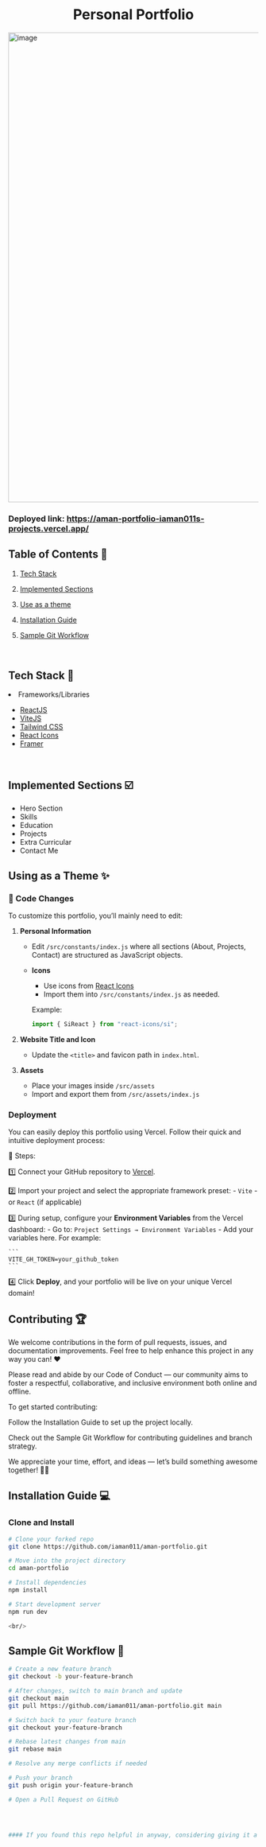<h1 align="center"> Personal Portfolio </h1>

<img width="945" alt="image" src="https://aman-portfolio-iaman011s-projects.vercel.app/banner.png">

### Deployed link: https://aman-portfolio-iaman011s-projects.vercel.app/

## Table of Contents 📁

1. [Tech Stack](#tech-stack-)
2. [Implemented Sections](#implemented-sections-%EF%B8%8F)
3. [Use as a theme](#using-as-a-theme-)
4. [Installation Guide](#installation-guide-)
5. [Sample Git Workflow](#sample-git-workflow)

   <br>

## Tech Stack 🧰

<li>Frameworks/Libraries</li>

- [ReactJS](https://reactjs.org/)
- [ViteJS](https://vitejs.dev/)
- [Tailwind CSS](https://tailwindcss.com/)
- [React Icons](https://react-icons.github.io/react-icons")
- [Framer](https://www.framer.com/)

<br/>

## Implemented Sections ☑️

- Hero Section
- Skills
- Education
- Projects
- Extra Curricular
- Contact Me


## Using as a Theme ✨

### 🔧 Code Changes

To customize this portfolio, you’ll mainly need to edit:

1. **Personal Information**

   - Edit `/src/constants/index.js` where all sections (About, Projects, Contact) are structured as JavaScript objects.
   - **Icons**  
     - Use icons from [React Icons](https://react-icons.github.io/react-icons/search)
     - Import them into `/src/constants/index.js` as needed.

     Example:
     ```javascript
     import { SiReact } from "react-icons/si";
     ```

2. **Website Title and Icon**

   - Update the `<title>` and favicon path in `index.html`.

3. **Assets**

   - Place your images inside `/src/assets`
   - Import and export them from `/src/assets/index.js`
### Deployment

You can easily deploy this portfolio using Vercel. Follow their quick and intuitive deployment process:

📌 Steps:

1️⃣ Connect your GitHub repository to [Vercel](https://vercel.com/).

2️⃣ Import your project and select the appropriate framework preset:
    - `Vite`
    - or `React` (if applicable)

3️⃣ During setup, configure your **Environment Variables** from the Vercel dashboard:
    - Go to: `Project Settings → Environment Variables`
    - Add your variables here. For example:

    ```
    VITE_GH_TOKEN=your_github_token
    ```

4️⃣ Click **Deploy**, and your portfolio will be live on your unique Vercel domain!


## Contributing 🏆
We welcome contributions in the form of pull requests, issues, and documentation improvements. Feel free to help enhance this project in any way you can! ❤️

Please read and abide by our Code of Conduct —
our community aims to foster a respectful, collaborative, and inclusive environment both online and offline.

To get started contributing:

Follow the Installation Guide to set up the project locally.

Check out the Sample Git Workflow for contributing guidelines and branch strategy.

We appreciate your time, effort, and ideas — let’s build something awesome together! 🚀✨

## Installation Guide 💻

### Clone and Install

```bash
# Clone your forked repo
git clone https://github.com/iaman011/aman-portfolio.git

# Move into the project directory
cd aman-portfolio

# Install dependencies
npm install

# Start development server
npm run dev

<br/>
```
## Sample Git Workflow 🔀
```bash
# Create a new feature branch
git checkout -b your-feature-branch

# After changes, switch to main branch and update
git checkout main
git pull https://github.com/iaman011/aman-portfolio.git main

# Switch back to your feature branch
git checkout your-feature-branch

# Rebase latest changes from main
git rebase main

# Resolve any merge conflicts if needed

# Push your branch
git push origin your-feature-branch

# Open a Pull Request on GitHub




#### If you found this repo helpful in anyway, considering giving it a star - it would mean the world to me! 🌟


